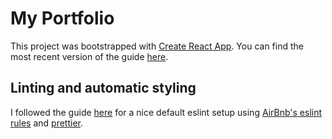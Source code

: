 # My Portfolio

This project was bootstrapped with [Create React App](https://github.com/facebookincubator/create-react-app).
You can find the most recent version of the guide [here](https://github.com/facebookincubator/create-react-app/blob/master/packages/react-scripts/template/README.md).

## Linting and automatic styling

I followed the guide [here](https://hackernoon.com/configure-eslint-prettier-and-flow-in-vs-code-for-react-development-c9d95db07213)
for a nice default eslint setup using [AirBnb's eslint rules](https://github.com/airbnb/javascript/tree/master/packages/eslint-config-airbnb#eslint-config-airbnb-1) and [prettier](https://prettier.io/).